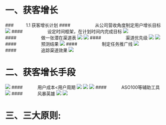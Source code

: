# 一、获客增长
###&nbsp;&nbsp;&nbsp;&nbsp;&nbsp;&nbsp;&nbsp;&nbsp;&nbsp;&nbsp;1.1 获客增长计划
####&nbsp;&nbsp;&nbsp;&nbsp;&nbsp;&nbsp;&nbsp;&nbsp;&nbsp;&nbsp;&nbsp;&nbsp;&nbsp;&nbsp;&nbsp;&nbsp;&nbsp;&nbsp;&nbsp;&nbsp;从公司营收角度制定用户增长目标
![](/assets/QQ20190721-144149@2x.png)
####&nbsp;&nbsp;&nbsp;&nbsp;&nbsp;&nbsp;&nbsp;&nbsp;&nbsp;&nbsp;&nbsp;&nbsp;&nbsp;&nbsp;&nbsp;&nbsp;&nbsp;&nbsp;&nbsp;&nbsp;设定时间框架，在计划时间内完成目标
![](/assets/QQ20190721-144349@2x.png)
####&nbsp;&nbsp;&nbsp;&nbsp;&nbsp;&nbsp;&nbsp;&nbsp;&nbsp;&nbsp;&nbsp;&nbsp;&nbsp;&nbsp;&nbsp;&nbsp;&nbsp;&nbsp;&nbsp;&nbsp;做一张潜在渠道表
![](/assets/QQ20190721-144727@2x.png)
![](/assets/QQ20190721-144628@2x.png)
####&nbsp;&nbsp;&nbsp;&nbsp;&nbsp;&nbsp;&nbsp;&nbsp;&nbsp;&nbsp;&nbsp;&nbsp;&nbsp;&nbsp;&nbsp;&nbsp;&nbsp;&nbsp;&nbsp;&nbsp;渠道优先级
![](/assets/QQ20190721-144858@2x.png)
![](/assets/QQ20190721-145014@2x.png)
####&nbsp;&nbsp;&nbsp;&nbsp;&nbsp;&nbsp;&nbsp;&nbsp;&nbsp;&nbsp;&nbsp;&nbsp;&nbsp;&nbsp;&nbsp;&nbsp;&nbsp;&nbsp;&nbsp;&nbsp;预测结果
![](/assets/QQ20190721-145308@2x.png)
####&nbsp;&nbsp;&nbsp;&nbsp;&nbsp;&nbsp;&nbsp;&nbsp;&nbsp;&nbsp;&nbsp;&nbsp;&nbsp;&nbsp;&nbsp;&nbsp;&nbsp;&nbsp;&nbsp;&nbsp;制定任务推广线
![](/assets/QQ20190721-145502@2x.png)
####&nbsp;&nbsp;&nbsp;&nbsp;&nbsp;&nbsp;&nbsp;&nbsp;&nbsp;&nbsp;&nbsp;&nbsp;&nbsp;&nbsp;&nbsp;&nbsp;&nbsp;&nbsp;&nbsp;&nbsp;追踪渠道效果
![](/assets/QQ20190721-145641@2x.png)
# 二、获客增长手段
![](/assets/QQ20190721-152308@2x.png)
####&nbsp;&nbsp;&nbsp;&nbsp;&nbsp;&nbsp;&nbsp;&nbsp;&nbsp;&nbsp;&nbsp;&nbsp;用户成本<用户周期
![](/assets/QQ20190721-152352@2x.png)
![](/assets/QQ20190721-152735@2x.png)
![](/assets/QQ20190721-153228@2x.png)
####&nbsp;&nbsp;&nbsp;&nbsp;&nbsp;&nbsp;&nbsp;&nbsp;&nbsp;&nbsp;&nbsp;&nbsp;ASO100等辅助工具
![](/assets/QQ20190721-153611@2x.png)
####&nbsp;&nbsp;&nbsp;&nbsp;&nbsp;&nbsp;&nbsp;&nbsp;&nbsp;&nbsp;&nbsp;&nbsp;风暴英雄
![](/assets/QQ20190721-153846@2x.png)
![](/assets/QQ20190721-154432@2x.png)

# 三、三大原则: 













